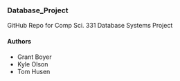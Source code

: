 ### Database_Project
GitHub Repo for Comp Sci. 331 Database Systems Project

#### Authors
* Grant Boyer
* Kyle Olson
* Tom Husen
